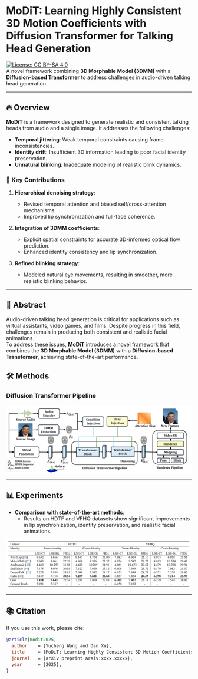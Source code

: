 # MoDiT: Learning Highly Consistent 3D Motion Coefficients with Diffusion Transformer for Talking Head Generation

[![License: CC BY-SA 4.0](https://img.shields.io/badge/License-CC%20BY--SA%204.0-lightgrey.svg)](http://creativecommons.org/licenses/by-sa/4.0/)  
A novel framework combining **3D Morphable Model (3DMM)** with a **Diffusion-based Transformer** to address challenges in audio-driven talking head generation.

---

## 🔥 Overview

**MoDiT** is a framework designed to generate realistic and consistent talking heads from audio and a single image. It addresses the following challenges:

- **Temporal jittering**: Weak temporal constraints causing frame inconsistencies.
- **Identity drift**: Insufficient 3D information leading to poor facial identity preservation.
- **Unnatural blinking**: Inadequate modeling of realistic blink dynamics.

### 🚀 Key Contributions

1. **Hierarchical denoising strategy**:
   - Revised temporal attention and biased self/cross-attention mechanisms.
   - Improved lip synchronization and full-face coherence.
   
2. **Integration of 3DMM coefficients**:
   - Explicit spatial constraints for accurate 3D-informed optical flow prediction.
   - Enhanced identity consistency and lip synchronization.

3. **Refined blinking strategy**:
   - Modeled natural eye movements, resulting in smoother, more realistic blinking behavior.

---

## 📄 Abstract

Audio-driven talking head generation is critical for applications such as virtual assistants, video games, and films. Despite progress in this field, challenges remain in producing both consistent and realistic facial animations.  
To address these issues, **MoDiT** introduces a novel framework that combines the **3D Morphable Model (3DMM)** with a **Diffusion-based Transformer**, achieving state-of-the-art performance.  

## 🛠️ Methods

### Diffusion Transformer Pipeline
![Pipeline Overview](./Pipeline.png)


---

## 📊 Experiments

- **Comparison with state-of-the-art methods**:
  - Results on HDTF and VFHQ datasets show significant improvements in lip synchronization, identity preservation, and realistic facial animations.
  
![Comparison Table](./Table.png)

---



## 📚 Citation

If you use this work, please cite:

```bibtex
@article{modit2025,
  author    = {Yucheng Wang and Dan Xu},
  title     = {MoDiT: Learning Highly Consistent 3D Motion Coefficients with Diffusion Transformer for Talking Head Generation},
  journal   = {arXiv preprint arXiv:xxxx.xxxxx},
  year      = {2025},
}

